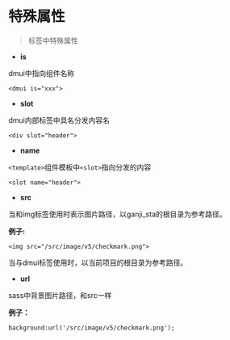 # 特殊属性

>   标签中特殊属性

* **is**

dmui中指向组件名称

`<dmui is="xxx">`
* **slot**

dmui内部标签中具名分发内容名

`<div slot="header">`

* **name**

`<template>`组件模板中`<slot>`指向分发的内容

`<slot name="header">`

* **src**

当和img标签使用时表示图片路径，以ganji_sta的根目录为参考路径。

**例子:**

    
    <img src="/src/image/v5/checkmark.png">

当与dmui标签使用时，以当前项目的根目录为参考路径。

* **url**

sass中背景图片路径，和src一样

**例子：**

    background:url('/src/image/v5/checkmark.png');

